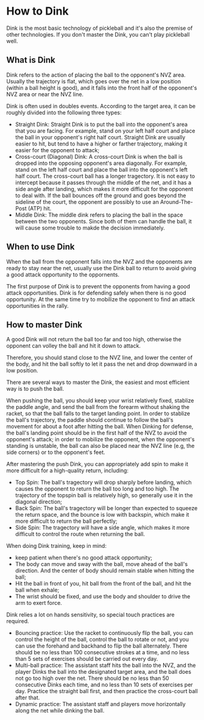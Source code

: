 # How to Dink

Dink is the most basic technology of pickleball and it's also the premise of other technologies. If you don't master the Dink, you can't play pickleball well.

## What is Dink

Dink refers to the action of placing the ball to the opponent's NVZ area. Usually the trajectory is flat, which goes over the net in a low position (within a ball height is good), and it falls into the front half of the opponent's NVZ area or near the NVZ line. 

Dink is often used in doubles events. According to the target area, it can be roughly divided into the following three types:

* Straight Dink: Straight Dink is to put the ball into the opponent's area that you are facing. For example, stand on your left half court and place the ball in your opponent's right half court. Straight Dink are usually easier to hit, but tend to have a higher or farther trajectory, making it easier for the opponent to attack;
* Cross-court (Diagonal) Dink: A cross-court Dink is when the ball is dropped into the opposing opponent's area diagonally. For example, stand on the left half court and place the ball into the opponent's left half court. The cross-court ball has a longer tragectory. It is not easy to intercept because it passes through the middle of the net, and it has a side angle after landing, which makes it more difficult for the opponent to deal with. If the ball bounces off the ground and goes beyond the sideline of the court, the opponent are possibly to use an Around-The-Post (ATP) hit.
* Middle Dink: The middle dink refers to placing the ball in the space between the two opponents. Since both of them can handle the ball, it will cause some trouble to makde the decision immediately.

## When to use Dink

When the ball from the opponent falls into the NVZ and the opponents are ready to stay near the net, usually use the Dink ball to return to avoid giving a good attack opportunity to the oppornents.

The first purpose of Dink is to prevent the opponents from having a good attack opportunities. Dink is for defending safely when there is no good opportunity. At the same time try to mobilize the opponent to find an attack opportunities in the rally.

## How to master Dink

A good Dink will not return the ball too far and too high, otherwise the opponent can volley the ball and hit it down to attack. 

Therefore, you should stand close to the NVZ line, and lower the center of the body, and hit the ball softly to let it pass the net and drop downward in a low position.

There are several ways to master the Dink, the easiest and most efficient way is to push the ball.

When pushing the ball, you should keep your wrist relatively fixed, stablize the paddle angle, and send the ball from the forearm without shaking the racket, so that the ball falls to the target landing point. In order to stablize the ball's trajectory, the paddle should continue to follow the ball's movement for about a foot after hitting the ball. When Dinking for defense, the ball's landing point should be in the first half of the NVZ to avoid the opponent's attack; in order to mobilize the opponent, when the opponent's standing is unstable, the ball can also be placed near the NVZ line (e.g, the side corners) or to the opponent's feet.

After mastering the push Dink, you can appropriately add spin to make it more difficult for a high-quality return, including:

* Top Spin: The ball's tragectory will drop sharply before landing, which causes the opponent to return the ball too long and too high. The trajectory of the topspin ball is relatively high, so generally use it in the diagonal direction;
* Back Spin: The ball's tragectory will be longer than expected to squeeze the return space, and the bounce is low with backspin, which make it more difficult to return the ball perfectly;
* Side Spin: The tragectory will have a side angle, which makes it more difficult to control the route when returning the ball.

When doing Dink training, keep in mind:

* keep patient when there's no good attack opportunity;
* The body can move and sway with the ball, move ahead of the ball's direction. And the center of body should remain stable when hitting the ball;
* Hit the ball in front of you, hit ball from the front of the ball, and hit the ball when exhale;
* The wrist should be fixed, and use the body and shoulder to drive the arm to exert force.

Dink relies a lot on hands sensitivity, so special touch practices are required.

* Bouncing practice: Use the racket to continuously flip the ball, you can control the height of the ball, control the ball to rotate or not, and you can use the forehand and backhand to flip the ball alternately. There should be no less than 100 consecutive strokes at a time, and no less than 5 sets of exercises should be carried out every day.
* Multi-ball practice: The assistant staff hits the ball into the NVZ, and the player Dinks the ball into the designated target area, and the ball does not go too high over the net. There should be no less than 50 consecutive Dinks each time, and no less than 10 sets of exercises per day. Practice the straight ball first, and then practice the cross-court ball after that.
* Dynamic practice: The assistant staff and players move horizontally along the net while dinking the ball.